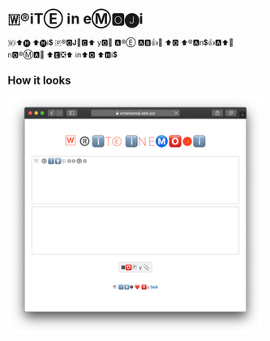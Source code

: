 # 🇼®️ℹ️TⒺ ℹ️n eⓂ️🅾️🅙ℹ️

🇼ℹ️⬆️🅗   ⬆️🅗ℹ️💲   🇵®️🅾️𝐉📧🅲⬆️   y🅾️🌙   🅰️®️Ⓔ   🅰️🅱️👍📧   ⬆️🅾️   ⬆️®️🅰️n💲👍🅰️⬆️📧   n🅾️®️Ⓜ️🅰️💪   ⬆️🅴❎⬆️   ℹ️n⬆️🅾️   ⬆️🅷ℹ️💲

## How it looks

![screenshot](https://raw.githubusercontent.com/seik/writeinemoji/master/static/screenshot.png)